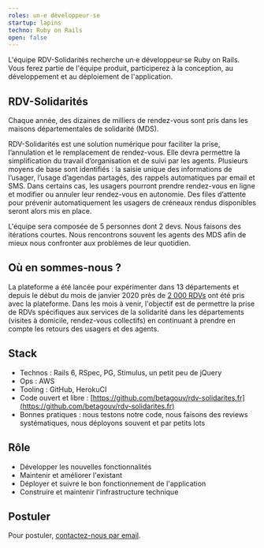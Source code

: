 ```yaml
---
roles: un·e développeur·se
startup: lapins
techno: Ruby on Rails
open: false
---
```


L'équipe RDV-Solidarités recherche un·e développeur·se Ruby on Rails. Vous ferez partie de l'équipe produit, participerez à la conception, au développement et au déploiement de l'application.

<!--more-->

## RDV-Solidarités

Chaque année, des dizaines de milliers de rendez-vous sont pris dans les maisons départementales de solidarité (MDS).

RDV-Solidarités est une solution numérique pour faciliter la prise, l’annulation et le remplacement de rendez-vous. Elle devra permettre la simplification du travail d’organisation et de suivi par les agents. Plusieurs moyens de base sont identifiés : la saisie unique des informations de l’usager, l’usage d’agendas partagés, des rappels automatiques par email et SMS. Dans certains cas, les usagers pourront prendre rendez-vous en ligne et modifier ou annuler leur rendez-vous en autonomie. Des files d’attente pour prévenir automatiquement les usagers de créneaux rendus disponibles seront alors mis en place.

L'équipe sera composée de 5 personnes dont 2 devs. Nous faisons des itérations courtes. Nous rencontrons souvent les agents des MDS afin de mieux nous confronter aux problèmes de leur quotidien.

## Où en sommes-nous ?

La plateforme a été lancée pour expérimenter dans 13 départements et depuis le début du mois de janvier 2020 près de [2&nbsp;000 RDVs](https://www.rdv-solidarites.fr/stats) ont été pris avec la plateforme. Dans les mois à venir, l'objectif est de permettre la prise de RDVs spécifiques aux services de la solidarité dans les départements (visites à domicile, rendez-vous collectifs) en continuant à prendre en compte les retours des usagers et des agents.


## Stack

- Technos : Rails 6, RSpec, PG, Stimulus, un petit peu de jQuery
- Ops : AWS
- Tooling : GitHub, HerokuCI
- Code ouvert et libre : [https://github.com/betagouv/rdv-solidarites.fr](https://github.com/betagouv/rdv-solidarites.fr)
- Bonnes pratiques : nous testons notre code, nous faisons des reviews systématiques, nous déployons souvent et par petits lots

## Rôle

- Développer les nouvelles fonctionnalités
- Maintenir et améliorer l'existant
- Déployer et suivre le bon fonctionnement de l'application
- Construire et maintenir l'infrastructure technique

## Postuler

Pour postuler, [contactez-nous par email](mailto:contact@rdv-solidarites.fr).
